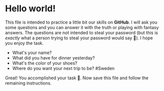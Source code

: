 # Hello world!

This file is intended to practice a little bit our skills on **GitHub**. I will ask you some questions and you can answer it with the truth or playing with fantasy answers. The questions are not intended to steal your password (but this is _exactly_ what a person trying to steal your password would say 👀). I hope you enjoy the task.

- What's your name?
- What did you have for dinner yesterday?
- What's the color of your shoes?
- Where do you want your next trip to be? #Sweden

Great! You accomplished your task 🎉. Now save this file and follow the remaining instructions.
